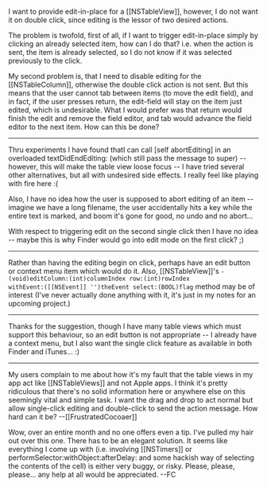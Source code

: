 I want to provide edit-in-place for a [[NSTableView]], however, I do not want it on double click, since editing is the lessor of two desired actions.

The problem is twofold, first of all, if I want to trigger edit-in-place simply by clicking an already selected item, how can I do that? i.e. when the action is sent, the item is already selected, so I do not know if it was selected previously to the click.

My second problem is, that I need to disable editing for the [[NSTableColumn]], otherwise the double click action is not sent. But this means that the user cannot tab between items (to move the edit field), and in fact, if the user presses return, the edit-field will stay on the item just edited, which is undesirable. What I would prefer was that return would finish the edit and remove the field editor, and tab would advance the field editor to the next item. How can this be done?

----

Thru experiments I have found thatI can call [self abortEditing] in an overloaded textDidEndEditing: (which still pass the message to super) -- however, this will make the table view loose focus -- I have tried several other alternatives, but all with undesired side effects. I really feel like playing with fire here :(

Also, I have no idea how the user is supposed to abort editing of an item -- imagine we have a long filename, the user accidentally hits a key while the entire text is marked, and boom it's gone for good, no undo and no abort...

With respect to triggering edit on the second single click then I have no idea -- maybe this is why Finder would go into edit mode on the first click? ;)

----
Rather than having the editing begin on click, perhaps have an edit button or context menu item which would do it. Also, [[NSTableView]]'s <code>- (void)editColumn:(int)columnIndex row:(int)rowIndex withEvent:([[NSEvent]] '')theEvent select:(BOOL)flag</code> method may be of interest (I've never actually done anything with it, it's just in my notes for an upcoming project.)

----

Thanks for the suggestion, though I have many table views which must support this behaviour, so an edit button is not appropriate -- I already have a context menu, but I also want the single click feature as available in both Finder and iTunes... :)

----

My users complain to me about how it's my fault that the table views in my app act like [[NSTableViews]] and not Apple apps. I think it's pretty ridiculous that there's no solid information here or anywhere else on this seemingly vital and simple task. I want the drag and drop to act normal but allow single-click editing and double-click to send the action message. How hard can it be? --[[FrustratedCocoaer]]

Wow, over an entire month and no one offers even a tip. I've pulled my hair out over this one. There has to be an elegant solution. It seems like everything I come up with (i.e. involving [[NSTimers]] or performSelector:withObject:afterDelay: and some hackish way of selecting the contents of the cell) is either very buggy, or risky. Please, please, please... any help at all would be appreciated. --FC